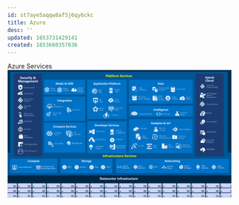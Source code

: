 ```yaml
---
id: st7aye5aqqw8af5j6qy6ckc
title: Azure
desc: ''
updated: 1653731429141
created: 1653660357836
---
```


Azure Services
![Azure Services big-picture](assets/images/azure-services.png)

